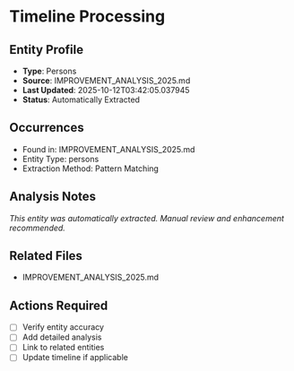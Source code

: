 # Timeline Processing

## Entity Profile
- **Type**: Persons
- **Source**: IMPROVEMENT_ANALYSIS_2025.md
- **Last Updated**: 2025-10-12T03:42:05.037945
- **Status**: Automatically Extracted

## Occurrences
- Found in: IMPROVEMENT_ANALYSIS_2025.md
- Entity Type: persons
- Extraction Method: Pattern Matching

## Analysis Notes
*This entity was automatically extracted. Manual review and enhancement recommended.*

## Related Files
- IMPROVEMENT_ANALYSIS_2025.md

## Actions Required
- [ ] Verify entity accuracy
- [ ] Add detailed analysis
- [ ] Link to related entities
- [ ] Update timeline if applicable
